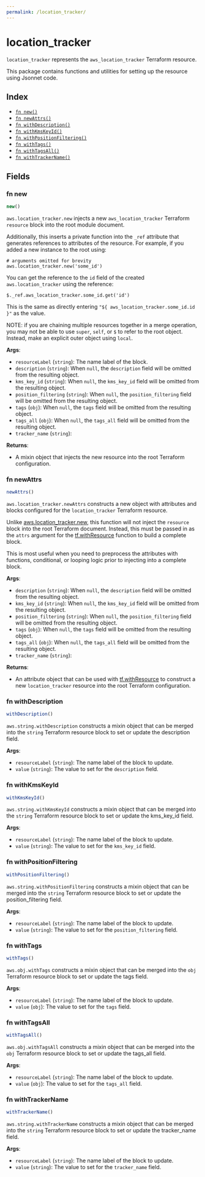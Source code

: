 ```yaml
---
permalink: /location_tracker/
---
```


# location_tracker

`location_tracker` represents the `aws_location_tracker` Terraform resource.



This package contains functions and utilities for setting up the resource using Jsonnet code.


## Index

* [`fn new()`](#fn-new)
* [`fn newAttrs()`](#fn-newattrs)
* [`fn withDescription()`](#fn-withdescription)
* [`fn withKmsKeyId()`](#fn-withkmskeyid)
* [`fn withPositionFiltering()`](#fn-withpositionfiltering)
* [`fn withTags()`](#fn-withtags)
* [`fn withTagsAll()`](#fn-withtagsall)
* [`fn withTrackerName()`](#fn-withtrackername)

## Fields

### fn new

```ts
new()
```


`aws.location_tracker.new` injects a new `aws_location_tracker` Terraform `resource`
block into the root module document.

Additionally, this inserts a private function into the `_ref` attribute that generates references to attributes of the
resource. For example, if you added a new instance to the root using:

    # arguments omitted for brevity
    aws.location_tracker.new('some_id')

You can get the reference to the `id` field of the created `aws.location_tracker` using the reference:

    $._ref.aws_location_tracker.some_id.get('id')

This is the same as directly entering `"${ aws_location_tracker.some_id.id }"` as the value.

NOTE: if you are chaining multiple resources together in a merge operation, you may not be able to use `super`, `self`,
or `$` to refer to the root object. Instead, make an explicit outer object using `local`.

**Args**:
  - `resourceLabel` (`string`): The name label of the block.
  - `description` (`string`):  When `null`, the `description` field will be omitted from the resulting object.
  - `kms_key_id` (`string`):  When `null`, the `kms_key_id` field will be omitted from the resulting object.
  - `position_filtering` (`string`):  When `null`, the `position_filtering` field will be omitted from the resulting object.
  - `tags` (`obj`):  When `null`, the `tags` field will be omitted from the resulting object.
  - `tags_all` (`obj`):  When `null`, the `tags_all` field will be omitted from the resulting object.
  - `tracker_name` (`string`): 

**Returns**:
- A mixin object that injects the new resource into the root Terraform configuration.


### fn newAttrs

```ts
newAttrs()
```


`aws.location_tracker.newAttrs` constructs a new object with attributes and blocks configured for the `location_tracker`
Terraform resource.

Unlike [aws.location_tracker.new](#fn-location_trackernew), this function will not inject the `resource`
block into the root Terraform document. Instead, this must be passed in as the `attrs` argument for the
[tf.withResource](https://github.com/tf-libsonnet/core/tree/main/docs#fn-withresource) function to build a complete block.

This is most useful when you need to preprocess the attributes with functions, conditional, or looping logic prior to
injecting into a complete block.

**Args**:
  - `description` (`string`):  When `null`, the `description` field will be omitted from the resulting object.
  - `kms_key_id` (`string`):  When `null`, the `kms_key_id` field will be omitted from the resulting object.
  - `position_filtering` (`string`):  When `null`, the `position_filtering` field will be omitted from the resulting object.
  - `tags` (`obj`):  When `null`, the `tags` field will be omitted from the resulting object.
  - `tags_all` (`obj`):  When `null`, the `tags_all` field will be omitted from the resulting object.
  - `tracker_name` (`string`): 

**Returns**:
  - An attribute object that can be used with [tf.withResource](https://github.com/tf-libsonnet/core/tree/main/docs#fn-withresource) to construct a new `location_tracker` resource into the root Terraform configuration.


### fn withDescription

```ts
withDescription()
```

`aws.string.withDescription` constructs a mixin object that can be merged into the `string`
Terraform resource block to set or update the description field.



**Args**:
  - `resourceLabel` (`string`): The name label of the block to update.
  - `value` (`string`): The value to set for the `description` field.


### fn withKmsKeyId

```ts
withKmsKeyId()
```

`aws.string.withKmsKeyId` constructs a mixin object that can be merged into the `string`
Terraform resource block to set or update the kms_key_id field.



**Args**:
  - `resourceLabel` (`string`): The name label of the block to update.
  - `value` (`string`): The value to set for the `kms_key_id` field.


### fn withPositionFiltering

```ts
withPositionFiltering()
```

`aws.string.withPositionFiltering` constructs a mixin object that can be merged into the `string`
Terraform resource block to set or update the position_filtering field.



**Args**:
  - `resourceLabel` (`string`): The name label of the block to update.
  - `value` (`string`): The value to set for the `position_filtering` field.


### fn withTags

```ts
withTags()
```

`aws.obj.withTags` constructs a mixin object that can be merged into the `obj`
Terraform resource block to set or update the tags field.



**Args**:
  - `resourceLabel` (`string`): The name label of the block to update.
  - `value` (`obj`): The value to set for the `tags` field.


### fn withTagsAll

```ts
withTagsAll()
```

`aws.obj.withTagsAll` constructs a mixin object that can be merged into the `obj`
Terraform resource block to set or update the tags_all field.



**Args**:
  - `resourceLabel` (`string`): The name label of the block to update.
  - `value` (`obj`): The value to set for the `tags_all` field.


### fn withTrackerName

```ts
withTrackerName()
```

`aws.string.withTrackerName` constructs a mixin object that can be merged into the `string`
Terraform resource block to set or update the tracker_name field.



**Args**:
  - `resourceLabel` (`string`): The name label of the block to update.
  - `value` (`string`): The value to set for the `tracker_name` field.
